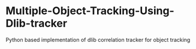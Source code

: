 # Multiple-Object-Tracking-Using-Dlib-tracker
Python based implementation of dlib correlation tracker for object tracking 
